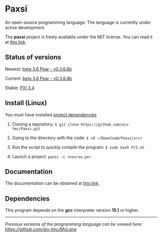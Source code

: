 # Paxsi

An open-source programming language. The language is currently under active development.

The **paxsi** project is freely available under the MIT license. You can read it at [this link](https://github.com/aiv-tmc/Paxsi/blob/main/LICENSE).

<!--Status of versions-->
## Status of versions
Newest: [beta 3.6 Pear - v0.3.6.8b](https://github.com/aiv-tmc/Paxsi/tree/paxsi-v0.3.6.8b)

Current: [beta 3.6 Pear - v0.3.6.8b](https://github.com/aiv-tmc/Paxsi/tree/paxsi-v0.3.6.8b)

Stable: [PXI 3.4](https://github.com/aiv-tmc/Paxsi/tree/PXI-3.4)

<!--Install-->
## Install (Linux)
You must have installed [project dependencies](https://github.com/aiv-tmc/Paxsi#dependencies)

1. Cloning a repository:
`$ git clone https://github.com/aiv-tmc/Paxsi.git`

2. Going to the directory with the code:
`$ cd ~/Download/Paxsi/src/`

3. Run the script to quickly compile the program:
`$ sudo bash FCS.sh`

4. Launch a project:
`paxsi -c <sourse.px>`

<!--Documentation-->
## Documentation
The documentation can be obtained at [this link](./docs/doc-en.md).

<!--Dependencies-->
## Dependencies 
This program depends on the **gcc** interpreter version **15.1** or higher.

---

*Previous versions of the programming language can be viewed here: https://github.com/aiv-tmc/MyLang*

